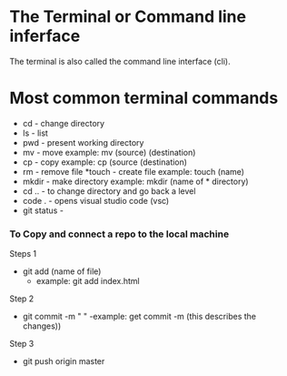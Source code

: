 # The Terminal or Command line inferface

The terminal is also called the command line interface (cli).


# Most common terminal commands

* cd - change directory
* ls - list
* pwd - present working directory
* mv - move example: mv (source) (destination)
* cp - copy example: cp (source (destination)
* rm - remove file
*touch - create file example: touch (name)
* mkdir - make directory example: mkdir (name of * directory)
* cd .. - to change directory and go back a level
* code . - opens visual studio code (vsc)
* git status -

###  To Copy and connect a repo to the local machine

Steps 1
* git add (name of file)
    - example: git add index.html

Step 2
* git commit -m " "
    -example: get commit -m (this describes the changes))

Step 3 
* git push origin master
